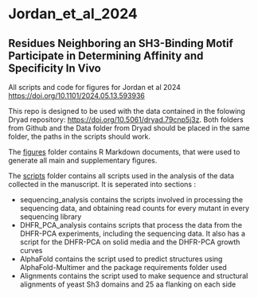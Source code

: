 # Jordan_et_al_2024
## Residues Neighboring an SH3-Binding Motif Participate in Determining Affinity and Specificity In Vivo
All scripts and code for figures for Jordan et al 2024 https://doi.org/10.1101/2024.05.13.593936 


This repo is designed to be used with the data contained in the folowing Dryad repository: https://doi.org/10.5061/dryad.79cnp5j3z.
Both folders from Github and the Data folder from Dryad should be placed in the same folder, the paths in the scripts should work.

The [figures](https://github.com/Landrylab/Jordan_et_al_2024/tree/main/figures) folder contains R Markdown documents, that were used to generate all main and supplementary figures.

The [scripts](https://github.com/Landrylab/Jordan_et_al_2024/tree/main/scripts) folder contains all scripts used in the analysis of the data collected in the manuscript. It is seperated into  sections :

- sequencing_analysis contains the scripts involved in processing the sequencing data, and obtaining read counts for every mutant in every sequencing library
- DHFR_PCA_analysis contains scripts that process the data from the DHFR-PCA experiments, including the sequencing data. It also has a script for the DHFR-PCA on solid media and the DHFR-PCA growth curves
- AlphaFold contains the script used to predict structures using AlphaFold-Multimer and the package requirements folder used
- Alignments contains the script used to make sequence and structural alignments of yeast Sh3 domains and 25 aa flanking on each side

